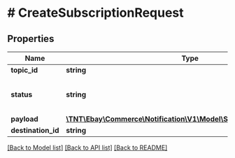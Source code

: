 # # CreateSubscriptionRequest

## Properties

Name | Type | Description | Notes
------------ | ------------- | ------------- | -------------
**topic_id** | **string** | The unique identifier for the topic associated with this subscription. | [optional]
**status** | **string** | The status of this subscription. For implementation help, refer to &lt;a href&#x3D;&#39;https://developer.ebay.com/api-docs/commerce/notification/types/api:SubscriptionStatusEnum&#39;&gt;eBay API documentation&lt;/a&gt; | [optional]
**payload** | [**\TNT\Ebay\Commerce\Notification\V1\Model\SubscriptionPayloadDetail**](SubscriptionPayloadDetail.md) |  | [optional]
**destination_id** | **string** | The unique identifier for the destination associated with this subscription. | [optional]

[[Back to Model list]](../../README.md#models) [[Back to API list]](../../README.md#endpoints) [[Back to README]](../../README.md)
